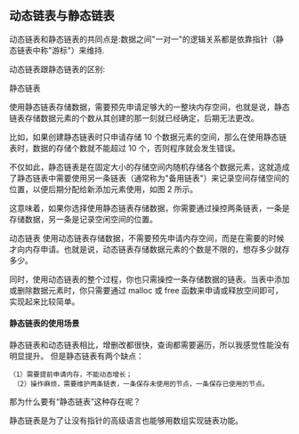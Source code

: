 ## 动态链表与静态链表

动态链表和静态链表的共同点是:数据之间"一对一"的逻辑关系都是依靠指针（静态链表中称"游标"）来维持.

动态链表跟静态链表的区别:

静态链表

使用静态链表存储数据，需要预先申请足够大的一整块内存空间，也就是说，静态链表存储数据元素的个数从其创建的那一刻就已经确定，后期无法更改。

比如，如果创建静态链表时只申请存储 10 个数据元素的空间，那么在使用静态链表时，数据的存储个数就不能超过 10 个，否则程序就会发生错误。

不仅如此，静态链表是在固定大小的存储空间内随机存储各个数据元素，这就造成了静态链表中需要使用另一条链表（通常称为"备用链表"）来记录空间存储空间的位置，以便后期分配给新添加元素使用，如图 2 所示。

这意味着，如果你选择使用静态链表存储数据，你需要通过操控两条链表，一条是存储数据，另一条是记录空闲空间的位置。

动态链表
使用动态链表存储数据，不需要预先申请内存空间，而是在需要的时候才向内存申请。也就是说，动态链表存储数据元素的个数是不限的，想存多少就存多少。

同时，使用动态链表的整个过程，你也只需操控一条存储数据的链表。当表中添加或删除数据元素时，你只需要通过 malloc 或 free 函数来申请或释放空间即可，实现起来比较简单。


#### 静态链表的使用场景

静态链表和动态链表相比，增删改都很快，查询都需要遍历，所以我感觉性能没有明显提升。
但是静态链表有两个缺点： 

    （1）需要提前申请内存，不能动态增长；
     （2）操作麻烦，需要维护两条链表，一条保存未使用的节点，一条保存已使用的节点。
      
那为什么要有“静态链表”这种存在呢？

静态链表是为了让没有指针的高级语言也能够用数组实现链表功能。